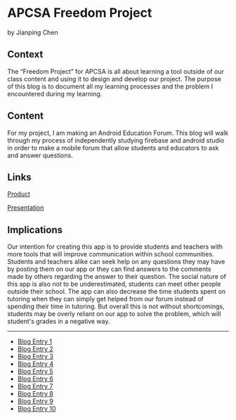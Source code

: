 # APCSA Freedom Project
by Jianping Chen

## Context
The “Freedom Project” for APCSA is all about learning a tool outside of our class content and using it to design and develop our project. The purpose of this blog is to document all my learning processes and the problem I encountered during my learning.

## Content
For my project, I am making an Android Education Forum. This blog will walk through my process of independently studying firebase and android studio in order to make a mobile forum that allow students and educators to ask and answer questions.

## Links

[Product](https://drive.google.com/file/d/16rdHhTkPwQLmbB_GBPwXISkpM-2f_Xn6/view?usp=sharing)

[Presentation](https://docs.google.com/presentation/d/14K0Z19Bckk0g3RxvWIlAsd6SXktdLaj4Mmu0GlWTK4M/edit?usp=sharing)

## Implications
Our intention for creating this app is to provide students and teachers with more tools that will improve communication within school communities. Students and teachers alike can seek help on any questions they may have by posting them on our app or they can find answers to the comments made by others regarding the answer to their question. The social nature of this app is also not to be underestimated, students can meet other people outside their school. The app can also decrease the time students spent on tutoring when they can simply get helped from our forum instead of spending their time in tutoring. But overall this is not without shortcomings, students may be overly reliant on our app to solve the problem, which will student's grades in a negative way.

---

* [Blog Entry 1](entries/entry01.md)
* [Blog Entry 2](entries/entry02.md)
* [Blog Entry 3](entries/entry03.md)
* [Blog Entry 4](entries/entry04.md)
* [Blog Entry 5](entries/entry05.md)
* [Blog Entry 6](entries/entry06.md)
* [Blog Entry 7](entries/entry07.md)
* [Blog Entry 8](entries/entry08.md)
* [Blog Entry 9](entries/entry09.md)
* [Blog Entry 10](entries/entry10.md)
